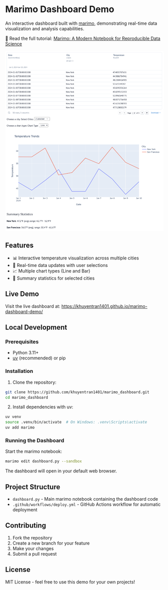 # Marimo Dashboard Demo


An interactive dashboard built with [marimo](https://github.com/marimo-team/marimo), demonstrating real-time data visualization and analysis capabilities.

📝 Read the full tutorial: [Marimo: A Modern Notebook for Reproducible Data Science](https://codecut.ai/marimo-a-modern-notebook-for-reproducible-data-science/)

![Dashboard Preview](images/dashboard.png)

## Features

- 📊 Interactive temperature visualization across multiple cities
- 🔄 Real-time data updates with user selections
- 📈 Multiple chart types (Line and Bar)
- 📑 Summary statistics for selected cities

## Live Demo

Visit the live dashboard at: https://khuyentran1401.github.io/marimo-dashboard-demo/

## Local Development

### Prerequisites

- Python 3.11+
- [uv](https://github.com/astral-sh/uv) (recommended) or pip

### Installation

1. Clone the repository:

```bash
git clone https://github.com/khuyentran1401/marimo_dashboard.git
cd marimo_dashboard
```

2. Install dependencies with uv:
```bash
uv venv
source .venv/bin/activate  # On Windows: .venv\Scripts\activate
uv add marimo
```

### Running the Dashboard

Start the marimo notebook:
```bash
marimo edit dashboard.py --sandbox
```

The dashboard will open in your default web browser.

## Project Structure

- `dashboard.py` - Main marimo notebook containing the dashboard code
- `.github/workflows/deploy.yml` - GitHub Actions workflow for automatic deployment

## Contributing

1. Fork the repository
2. Create a new branch for your feature
3. Make your changes
4. Submit a pull request

## License

MIT License - feel free to use this demo for your own projects!